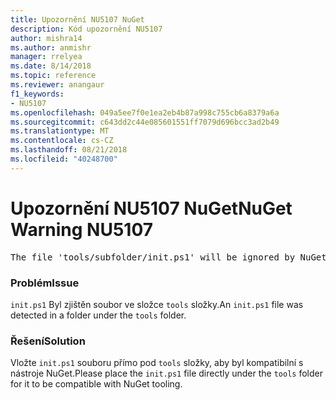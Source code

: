```yaml
---
title: Upozornění NU5107 NuGet
description: Kód upozornění NU5107
author: mishra14
ms.author: anmishr
manager: rrelyea
ms.date: 8/14/2018
ms.topic: reference
ms.reviewer: anangaur
f1_keywords:
- NU5107
ms.openlocfilehash: 049a5ee7f0e1ea2eb4b87a998c755cb6a8379a6a
ms.sourcegitcommit: c643dd2c44e085601551ff7079d696bcc3ad2b49
ms.translationtype: MT
ms.contentlocale: cs-CZ
ms.lasthandoff: 08/21/2018
ms.locfileid: "40248700"
---
```

# <a name="nuget-warning-nu5107"></a><span data-ttu-id="19063-103">Upozornění NU5107 NuGet</span><span class="sxs-lookup"><span data-stu-id="19063-103">NuGet Warning NU5107</span></span>
<pre>The file 'tools/subfolder/init.ps1' will be ignored by NuGet because it is not directly under 'tools' folder. Place the file directly under 'tools' folder.</pre>

### <a name="issue"></a><span data-ttu-id="19063-104">Problém</span><span class="sxs-lookup"><span data-stu-id="19063-104">Issue</span></span>

<span data-ttu-id="19063-105">`init.ps1` Byl zjištěn soubor ve složce `tools` složky.</span><span class="sxs-lookup"><span data-stu-id="19063-105">An `init.ps1` file was detected in a folder under the `tools` folder.</span></span>


### <a name="solution"></a><span data-ttu-id="19063-106">Řešení</span><span class="sxs-lookup"><span data-stu-id="19063-106">Solution</span></span>

<span data-ttu-id="19063-107">Vložte `init.ps1` souboru přímo pod `tools` složky, aby byl kompatibilní s nástroje NuGet.</span><span class="sxs-lookup"><span data-stu-id="19063-107">Please place the `init.ps1` file directly under the `tools` folder for it to be compatible with NuGet tooling.</span></span>

